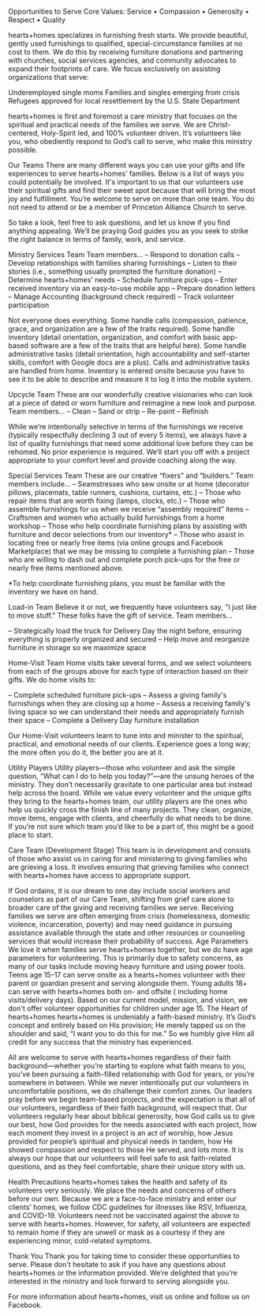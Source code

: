 Opportunities to Serve
Core Values: Service • Compassion • Generosity • Respect • Quality

hearts+homes specializes in furnishing fresh starts. We provide beautiful, gently used furnishings to qualified, special-circumstance families at no cost to them. We do this by receiving furniture donations and partnering with churches, social services agencies, and community advocates to expand their footprints of care. We focus exclusively on assisting organizations that serve:

Underemployed single moms
Families and singles emerging from crisis
Refugees approved for local resettlement by the U.S. State Department

hearts+homes is first and foremost a care ministry that focuses on the spiritual and practical needs of the families we serve. We are Christ-centered, Holy-Spirit led, and 100% volunteer driven. It’s volunteers like you, who obediently respond to God’s call to serve, who make this ministry possible.

Our Teams
There are many different ways you can use your gifts and life experiences to serve hearts+homes’ families. Below is a list of ways you could potentially be involved. It's important to us that our volunteers use their spiritual gifts and find their sweet spot because that will bring the most joy and fulfillment. You’re welcome to serve on more than one team. You do not need to attend or be a member of Princeton Alliance Church to serve.

So take a look, feel free to ask questions, and let us know if you find anything appealing. We’ll be praying God guides you as you seek to strike the right balance in terms of family, work, and service. 


Ministry Services Team
 Team members...
– Respond to donation calls
– Develop relationships with families sharing furnishings
– Listen to their stories (i.e., something usually prompted the furniture donation)
– Determine hearts+homes’ needs
– Schedule furniture pick-ups
– Enter received inventory via an easy-to-use mobile app
– Prepare donation letters
– Manage Accounting (background check required)
– Track volunteer participation

Not everyone does everything. Some handle calls (compassion, patience, grace, and organization are a few of the traits required). Some handle inventory (detail orientation, organization, and comfort with basic app-based software are a few of the traits that are helpful here). Some handle administrative tasks (detail orientation, high accountability and self-starter skills, comfort with Google docs are a plus). Calls and administrative tasks are handled from home. Inventory is entered onsite because you have to see it to be able to describe and measure it to log it into the mobile system.


Upcycle Team
These are our wonderfully creative visionaries who can look at a piece of dated or worn furniture and reimagine a new look and purpose.
 Team members...
– Clean
– Sand or strip
– Re-paint
– Refinish

While we’re intentionally selective in terms of the furnishings we receive (typically respectfully declining 3 out of every 5 items), we always have a list of quality furnishings that need some additional love before they can be rehomed. No prior experience is required. We’ll start you off with a project appropriate to your comfort level and provide coaching along the way. 


Special Services Team
These are our creative “fixers” and “builders.” Team members include...
– Seamstresses who sew onsite or at home (decorator pillows, placemats, table runners,
   cushions, curtains, etc.)
– Those who repair items that are worth fixing (lamps, clocks, etc.)
– Those who assemble furnishings for us when we receive “assembly required” items
– Craftsmen and women who actually build furnishings from a home workshop
– Those who help coordinate furnishing plans by assisting with furniture and decor
    selections from our inventory*
– Those who assist in locating free or nearly free items (via online groups and Facebook
   Marketplace) that we may be missing to complete a furnishing plan
– Those who are willing to dash out and complete porch pick-ups for the free or nearly
    free items mentioned above.

*To help coordinate furnishing plans, you must be familiar with the inventory we have on hand.


Load-in Team 
Believe it or not, we frequently have volunteers say, "I just like to move stuff." These folks have the gift of service.
 Team members...

– Strategically load the truck for Delivery Day the night before, ensuring everything is
   properly organized and secured
– Help move and reorganize furniture in storage so we maximize space


Home-Visit Team
Home visits take several forms, and we select volunteers from each of the groups above for each type of interaction based on their gifts. We do home visits to:

– Complete scheduled furniture pick-ups
– Assess a giving family's furnishings when they are closing up a home
– Assess a receiving family's living space so we can understand their needs and
   appropriately furnish their space
– Complete a Delivery Day furniture installation

Our Home-Visit volunteers learn to tune into and minister to the spiritual, practical, and emotional needs of our clients. Experience goes a long way; the more often you do it, the better you are at it.


Utility Players
Utility players––those who volunteer and ask the simple question, “What can I do to help you today?”––are the unsung heroes of the ministry. They don’t necessarily gravitate to one particular area but instead help across the board. While we value every volunteer and the unique gifts they bring to the hearts+homes team, our utility players are the ones who help us quickly cross the finish line of many projects. They clean, organize, move items, engage with clients, and cheerfully do what needs to be done. If you’re not sure which team you’d like to be a part of, this might be a good place to start.


Care Team (Development Stage)
This team is in development and consists of those who assist us in caring for and ministering to giving families who are grieving a loss. It involves ensuring that grieving families who connect with hearts+homes have access to appropriate support.

If God ordains, it is our dream to one day include social workers and counselors as part of our Care Team, shifting from grief care alone to broader care of the giving and receiving families we serve. Receiving families we serve are often emerging from crisis (homelessness, domestic violence, incarceration, poverty) and may need guidance in pursuing assistance available through the state and other resources or counseling services that would increase their probability of success. 
Age Parameters
We love it when families serve hearts+homes together, but we do have age parameters for volunteering. This is primarily due to safety concerns, as many of our tasks include moving heavy furniture and using power tools.
Teens age 15–17 can serve onsite as a hearts+homes volunteer with their parent or guardian present and serving alongside them.
Young adults 18+ can serve with hearts+homes both on- and offsite ( including home visits/delivery days).
Based on our current model, mission, and vision, we don't offer volunteer opportunities for children under age 15.
The Heart of hearts+homes
hearts+homes is undeniably a faith-based ministry. It’s God’s concept and entirely based on His provision; He merely tapped us on the shoulder and said, “I want you to do this for me.” So we humbly give Him all credit for any success that the ministry has experienced.

All are welcome to serve with hearts+homes regardless of their faith background––whether you’re starting to explore what faith means to you, you’ve been pursuing a faith-filled relationship with God for years, or you’re somewhere in between. While we never intentionally put our volunteers in uncomfortable positions, we do challenge their comfort zones. Our leaders pray before we begin team-based projects, and the expectation is that all of our volunteers, regardless of their faith background, will respect that. Our volunteers regularly hear 
about biblical generosity, how God calls us to give our best, how God provides for the needs associated with each project, how each moment they invest in a project is an act of worship, how Jesus provided for people’s spiritual and physical needs in tandem, how He showed compassion and respect to those He served, and lots more. It is always our hope that our volunteers will feel safe to ask faith-related questions, and as they feel comfortable, share their unique story with us. 


Health Precautions
hearts+homes takes the health and safety of its volunteers very seriously. We place the needs and concerns of others before our own. Because we are a face-to-face ministry and enter our clients’ homes, we follow CDC guidelines for illnesses like RSV, Influenza, and COVID-19. Volunteers need not be vaccinated against the above to serve with hearts+homes. However, for safety, all volunteers are expected to remain home if they are unwell or mask as a courtesy if they are experiencing minor, cold-related symptoms.  

Thank You
Thank you for taking time to consider these opportunities to serve. Please don't hesitate to ask if you have any questions about hearts+homes or the information provided. We’re delighted that you’re interested in the ministry and look forward to serving alongside you.

For more information about hearts+homes, visit us online and follow us on Facebook.